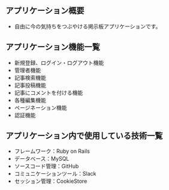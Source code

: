 ## アプリケーション概要
- 自由に今の気持ちをつぶやける掲示板アプリケーションです。
## アプリケーション機能一覧
- 新規登録、ログイン・ログアウト機能
- 管理者機能
- 記事検索機能
- 記事投稿機能
- 記事にコメントを付ける機能
- 各種編集機能
- ページネーション機能
- 認証機能
## アプリケーション内で使用している技術一覧
- フレームワーク：Ruby on Rails
- データベース：MySQL
- ソースコード管理：GitHub
- コミュニケーションツール：Slack
- セッション管理：CookieStore

